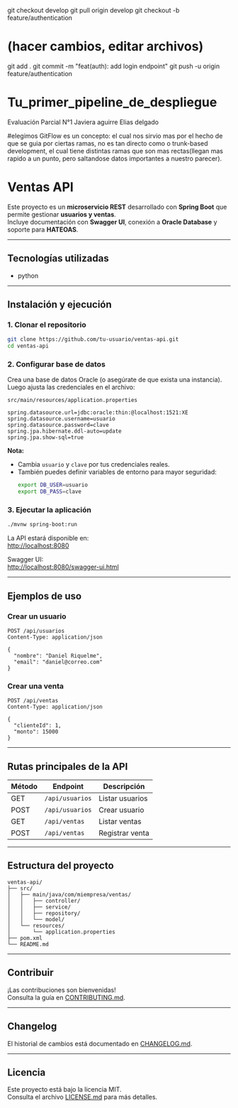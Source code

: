 git checkout develop
git pull origin develop
git checkout -b feature/authentication
# (hacer cambios, editar archivos)
git add .
git commit -m "feat(auth): add login endpoint"
git push -u origin feature/authentication


# Tu_primer_pipeline_de_despliegue
Evaluación Parcial N°1 Javiera aguirre Elias delgado

#elegimos GitFlow es un concepto:
el cual nos sirvio mas por el hecho de que se guia por ciertas ramas, no es tan directo como o trunk-based development, el cual tiene distintas ramas que son mas rectas(llegan mas rapido a un punto, pero saltandose datos importantes a nuestro parecer).



#  Ventas API

Este proyecto es un **microservicio REST** desarrollado con **Spring Boot** que permite gestionar **usuarios y ventas**.  
Incluye documentación con **Swagger UI**, conexión a **Oracle Database** y soporte para **HATEOAS**.

---

## Tecnologías utilizadas

- python

---

## Instalación y ejecución

### 1. Clonar el repositorio
```bash
git clone https://github.com/tu-usuario/ventas-api.git
cd ventas-api
```

### 2. Configurar base de datos

Crea una base de datos Oracle (o asegúrate de que exista una instancia).  
Luego ajusta las credenciales en el archivo:

`src/main/resources/application.properties`

```properties
spring.datasource.url=jdbc:oracle:thin:@localhost:1521:XE
spring.datasource.username=usuario
spring.datasource.password=clave
spring.jpa.hibernate.ddl-auto=update
spring.jpa.show-sql=true
```

**Nota:**  
- Cambia `usuario` y `clave` por tus credenciales reales.  
- También puedes definir variables de entorno para mayor seguridad:
  ```bash
  export DB_USER=usuario
  export DB_PASS=clave
  ```

### 3. Ejecutar la aplicación
```bash
./mvnw spring-boot:run
```

La API estará disponible en:  
 [http://localhost:8080](http://localhost:8080)

Swagger UI:  
 [http://localhost:8080/swagger-ui.html](http://localhost:8080/swagger-ui.html)

---

##  Ejemplos de uso

### Crear un usuario
```http
POST /api/usuarios
Content-Type: application/json

{
  "nombre": "Daniel Riquelme",
  "email": "daniel@correo.com"
}
```

### Crear una venta
```http
POST /api/ventas
Content-Type: application/json

{
  "clienteId": 1,
  "monto": 15000
}
```

---

##  Rutas principales de la API

| Método | Endpoint        | Descripción                  |
|--------|-----------------|------------------------------|
| GET    | `/api/usuarios` | Listar usuarios              |
| POST   | `/api/usuarios` | Crear usuario                |
| GET    | `/api/ventas`   | Listar ventas                |
| POST   | `/api/ventas`   | Registrar venta              |

---

## Estructura del proyecto
```
ventas-api/
├── src/
│   ├── main/java/com/miempresa/ventas/
│   │   ├── controller/
│   │   ├── service/
│   │   ├── repository/
│   │   └── model/
│   └── resources/
│       └── application.properties
├── pom.xml
└── README.md
```

---

## Contribuir
¡Las contribuciones son bienvenidas!  
Consulta la guía en [CONTRIBUTING.md](CONTRIBUTING.md).

---

##  Changelog
El historial de cambios está documentado en [CHANGELOG.md](CHANGELOG.md).

---

##  Licencia
Este proyecto está bajo la licencia MIT.  
Consulta el archivo [LICENSE.md](LICENSE.md) para más detalles.

